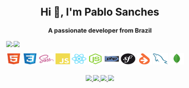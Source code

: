 <h1 align="center">Hi 👋, I'm Pablo Sanches</h1>
<h3 align="center">A passionate developer from Brazil</h3>

<div style="text-align:  center; display: inline-block">
  <a href="https://github.com/pablosanches" title="https://github.com/pablosanches" style="width: 100%; display: block;">
    <img class="display:inline-block" align="center" height="165em" src="https://github-readme-stats.vercel.app/api?username=pablosanches&show_icons=true&theme=dracula&include_all_commits=true&count_private=true"/>
    <img class="display:inline-block" align="center" height="165em" src="https://github-readme-stats.vercel.app/api/top-langs/?username=pablosanches&layout=compact&langs_count=7&theme=dracula"/>
  </a>
</div>

<div style="text-align:  center; display: inline-block">
  <br>
  <img align="center" alt="HTML" height="30" width="40" src="https://raw.githubusercontent.com/devicons/devicon/master/icons/html5/html5-original.svg">
  <img align="center" alt="CSS" height="30" width="40" src="https://raw.githubusercontent.com/devicons/devicon/master/icons/css3/css3-original.svg">
  <img align="center" alt="SASS" height="30" width="40" src="https://raw.githubusercontent.com/devicons/devicon/master/icons/sass/sass-original.svg">
  <img align="center" alt="JS" height="30" width="40" src="https://raw.githubusercontent.com/devicons/devicon/master/icons/javascript/javascript-plain.svg">
  <img align="center" alt="React" height="30" width="40" src="https://raw.githubusercontent.com/devicons/devicon/master/icons/react/react-original.svg">
  <img align="center" alt="NodeJS" height="30" width="40" src="https://raw.githubusercontent.com/devicons/devicon/master/icons/nodejs/nodejs-original.svg">
  <img align="center" alt="PHP" height="30" width="40" src="https://raw.githubusercontent.com/devicons/devicon/master/icons/php/php-original.svg">
  <img align="center" alt="Symfony" height="30" width="40" src="https://raw.githubusercontent.com/devicons/devicon/master/icons/symfony/symfony-original.svg">
  <img align="center" alt="Doctrine" height="30" width="40" src="https://raw.githubusercontent.com/devicons/devicon/master/icons/doctrine/doctrine-original.svg">
  <img align="center" alt="MySQL" height="30" width="40" src="https://raw.githubusercontent.com/devicons/devicon/master/icons/mysql/mysql-original.svg">
  <img align="center" alt="MongoDB" height="30" width="40" src="https://raw.githubusercontent.com/devicons/devicon/master/icons/mongodb/mongodb-original.svg">
</div>

##

<div style="text-align:  center;"> 
  <a href="mailto:sanches.webmaster@gmail.com">
    <img src="https://img.shields.io/badge/-Gmail-%23333?style=for-the-badge&logo=gmail&logoColor=white" target="_blank" />
  </a>
  
  <a href="https://www.linkedin.com/in/pablosanches" target="_blank">
    <img src="https://img.shields.io/badge/-LinkedIn-%230077B5?style=for-the-badge&logo=linkedin&logoColor=white" target="_blank" />
  </a>

  <a href="https://pablosanches.github.io/" target="_blank">
    <img src="https://img.shields.io/badge/-My%20personal%20page-%F78C40?style=for-the-badge&logo=pandora&logoColor=white" target="_blank" />
  </a>

  <a href="https://www.instagram.com/pablosanches90" target="_blank">
    <img src="https://img.shields.io/badge/-Instagram-%23E4405F?style=for-the-badge&logo=instagram&logoColor=white" target="_blank" />
  </a> 
</div>